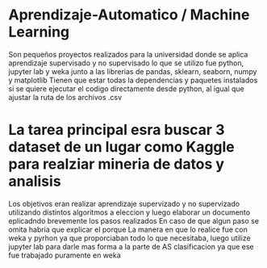 # Aprendizaje-Automatico / Machine Learning
Son pequeños proyectos realizados para la universidad donde se aplica aprendizaje supervisado y no supervisado
lo que se utilizo fue python, jupyter lab y weka junto a las librerias de pandas, sklearn, seaborn, numpy y matplotlib
Tienen que estar todas la dependencias y paquetes instalados si se quiere ejecutar el codigo directamente desde python, al igual que ajustar la ruta de los archivos .csv

# La tarea principal esra buscar 3 dataset de un lugar como Kaggle para realziar mineria de datos y analisis
Los objetivos eran realizar aprendizaje supervizado y no supervizado utilizando distintos algoritmos a eleccion y luego elaborar un documento eplicadndo brevemente los pasos realizados
En caso de que algun paso se omita habria que explicar el porque
La manera en que lo realice fue con weka y pyrhon ya que proporciaban todo lo que necesitaba, luego utilize jupyter lab para darle mas forma a la parte de AS clasificacion ya que ese fue trabajado puramente en weka

